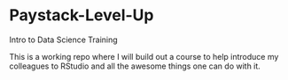 # Paystack-Level-Up
Intro to Data Science Training

This is a working repo where I will build out a course to help introduce my colleagues to RStudio and all the awesome things one can do with it.
